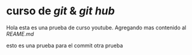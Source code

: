 # curso de _git_ & _git hub_


Hola esta es una prueba de curso youtube.
Agregando mas contenido al _REAME.md_

esto es una prueba para el commit
otra prueba